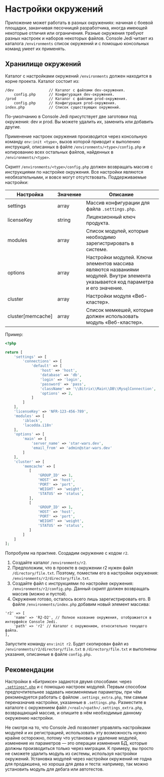 # Настройки окружений

Приложение может работать в разных окружениях: начиная с боевой площадки, заканчивая песочницей разработчика, иногда 
имеющей некоторые отличия или ограничения. Разные окружения требуют разных настроек и наборов некоторых файлов. Console Jedi 
читает из каталога `/environments` список окружений и с помощью консольных команд умеет их применять.

## Хранилище окружений

Каталог с настройками окружений `/environments` должен находится в корне проекта. Каталог состоит из:

```
/dev                // Каталог с файлами dev-окружения.
    config.php      // Конфигурация dev-окружения.
/prod               // Каталог с файлами prod-окружения.
    config.php      // Конфигурация prod-окружения.
index.php           // Список существующих окружений.
```

По-умолчанию в Console Jedi присутствует две заготовки под окружения: dev и prod. Вы можете удалить их, заменить или 
добавить другие.

Применение настроек окружения производится через консольную команду `env:init <type>`, вызов которой приводит к выполению 
инструкций, описанных в файле `/environments/<type>/config.php` и копированию всех остальных файлов, найденных в 
`/environments/<type>`.

Скрипт `/environments/<type>/config.php` должен возвращать массив с инструкциями по настройке окружения. Все настройки 
являются необязательными, и вовсе могут отсутствовать. Поддерживаемые настройки: 

Настройка | Значение | Описание
--- | --- | ---
settings | array | Массив конфигурации для файла `.settings.php`.
licenseKey | string | Лицензионный ключ продукта.
modules | array | Список модулей, которые необходимо зарегистрировать в системе.
options | array | Настройки модулей. Ключи элементов массива являются названиями модулей. Внутри элемента указывается код параметра и его значение.
cluster | array | Настройки модуля «Веб-кластер».
cluster[memcache] | array | Список мемкешей, которые должен использовать модуль «Веб-кластер».


Пример:
```php
<?php

return [
    'settings' => [
        'connections' => [
            'default' => [
                'host' => 'host',
                'database' => 'db',
                'login' => 'login',
                'password' => 'pass',
                'className' => '\\Bitrix\\Main\\DB\\MysqlConnection',
                'options' => 2,
            ]
        ]
    ],
    'licenseKey' => 'NFR-123-456-789',
    'modules' => [
        'iblock',
        'lacodda.i18n'
    ],
    'options' => [
        'main' => [
            'server_name' => 'star-wars.dev',
            'email_from' => 'admin@star-wars.dev'
        ]
    ],
    'cluster' => [
        'memcache' => [
           [
               'GROUP_ID' => 1,
               'HOST' => 'host',
               'PORT' => 'port',
               'WEIGHT' => 'weight',
               'STATUS' => 'status',
           ],
           [
               'GROUP_ID' => 1,
               'HOST' => 'host',
               'PORT' => 'port',
               'WEIGHT' => 'weight',
               'STATUS' => 'status',
           ]
        ]
    ]
];
```

Попробуем на практике. Создадим окружение с кодом `r2`.

1. Создайте каталог `/environments/r2`.
1. Предположим, что в проекте в окружении r2 нужен файл `/directory/file.txt`. Поэтому, поместим его в настройки 
окружения: `/environments/r2/directory/file.txt`.
1. Создайте файл с инструкциями по настройке окружения: `/environments/r2/config.php`. Данный скрипт должен 
возвращать массив (можно и пустой).
1. Окружение готово, осталось всего лишь зарегистрировать его. В файле `/environments/index.php` добавим новый элемент 
массива:

```
'r2' => [
    'name' => 'R2-D2', // Полное название окружения, отображается в интерфейсе Console Jedi.
    'path' => 'r2' // Каталог с окружением, относительно текущего файла.
],
```

Запустите команду `env:init r2`. Будет скопирован файл из `/environments/r2/directory/file.txt` в `/directory/file.txt` и 
выполнены указания, описанные в файле `config.php`.

## Рекомендации

Настройки в «Битриксе» задаются двумя способами: через [`.settings*.php`](https://dev.1c-bitrix.ru/learning/course/?COURSE_ID=43&LESSON_ID=2795) 
и с помощью настроек модулей. Первым способом предпочтительнее задавать неизменяемые параметры, при чём рекомендуется 
работать с файлом `.settings_extra.php`, тем самым переназначив настройки, указанные в `.settings.php`. Разместите в 
каталоге с окружением файл `/<real>/<path>/.settings_extra.php`, возвращающий массив, и опишите в нём необходимые 
данному окружению настройки.

Не смотря на то, что Console Jedi позволяет управлять настройками модулей и их регистрацией, использовать эту возможность 
нужно крайне осторожно, потому что установка и удаление модулей, изменение их параметров — это операции изменения БД, 
которые должны производиться только через миграции. К примеру, вы просто не сможете удалить модуль из системы, используя 
настройки окружений. Установка модулей через настройки окружений не годна для продакшена, но хороша для дева и теста: 
например, так можно установить модуль для дебага или автотестов.